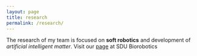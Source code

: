 ```yaml
---
layout: page
title: research
permalink: /research/
---
```


The research of my team is focused on **soft robotics** and development of *artificial intelligent matter*. Visit our [page](https://www.sdu.dk/en/forskning/sdu_biorobotics/research+areas/soft+robotics) at SDU Biorobotics 

